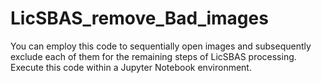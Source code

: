 # LicSBAS_remove_Bad_images


You can employ this code to sequentially open images and subsequently exclude each of them for the remaining steps of LicSBAS processing. Execute this code within a Jupyter Notebook environment.
